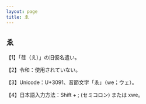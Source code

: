 ```yaml
---
layout: page
title: ゑ
---
```

## ゑ

【1】「荏（え）」の旧仮名遣い。

【2】令和：使用されていない。

【3】Unicode：U+3091、音節文字「ゑ」（we；ウェ）。

【4】日本語入力方法：Shift + ; (セミコロン) または xwe。